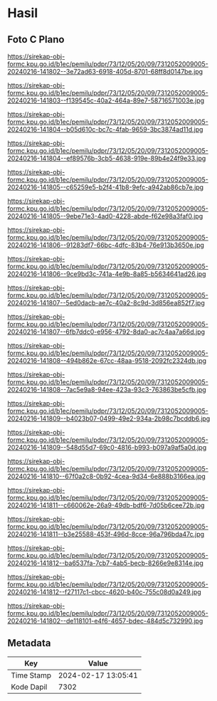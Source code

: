 # Hasil

## Foto C Plano

https://sirekap-obj-formc.kpu.go.id/b1ec/pemilu/pdpr/73/12/05/20/09/7312052009005-20240216-141802--3e72ad63-6918-405d-8701-68ff8d0147be.jpg

https://sirekap-obj-formc.kpu.go.id/b1ec/pemilu/pdpr/73/12/05/20/09/7312052009005-20240216-141803--f139545c-40a2-464a-89e7-58716571003e.jpg

https://sirekap-obj-formc.kpu.go.id/b1ec/pemilu/pdpr/73/12/05/20/09/7312052009005-20240216-141804--b05d610c-bc7c-4fab-9659-3bc3874ad11d.jpg

https://sirekap-obj-formc.kpu.go.id/b1ec/pemilu/pdpr/73/12/05/20/09/7312052009005-20240216-141804--ef89576b-3cb5-4638-919e-89b4e24f9e33.jpg

https://sirekap-obj-formc.kpu.go.id/b1ec/pemilu/pdpr/73/12/05/20/09/7312052009005-20240216-141805--c65259e5-b2f4-41b8-9efc-a942ab86cb7e.jpg

https://sirekap-obj-formc.kpu.go.id/b1ec/pemilu/pdpr/73/12/05/20/09/7312052009005-20240216-141805--9ebe71e3-4ad0-4228-abde-f62e98a3faf0.jpg

https://sirekap-obj-formc.kpu.go.id/b1ec/pemilu/pdpr/73/12/05/20/09/7312052009005-20240216-141806--91283df7-66bc-4dfc-83b4-76e913b3650e.jpg

https://sirekap-obj-formc.kpu.go.id/b1ec/pemilu/pdpr/73/12/05/20/09/7312052009005-20240216-141806--9ce9bd3c-741a-4e9b-8a85-b5634641ad26.jpg

https://sirekap-obj-formc.kpu.go.id/b1ec/pemilu/pdpr/73/12/05/20/09/7312052009005-20240216-141807--5ed0dacb-ae7c-40a2-8c9d-3d856ea852f7.jpg

https://sirekap-obj-formc.kpu.go.id/b1ec/pemilu/pdpr/73/12/05/20/09/7312052009005-20240216-141807--6fb7ddc0-e956-4792-8da0-ac7c4aa7a66d.jpg

https://sirekap-obj-formc.kpu.go.id/b1ec/pemilu/pdpr/73/12/05/20/09/7312052009005-20240216-141808--494b862e-67cc-48aa-9518-2092fc2324db.jpg

https://sirekap-obj-formc.kpu.go.id/b1ec/pemilu/pdpr/73/12/05/20/09/7312052009005-20240216-141808--7ac5e9a8-94ee-423a-93c3-763863be5cfb.jpg

https://sirekap-obj-formc.kpu.go.id/b1ec/pemilu/pdpr/73/12/05/20/09/7312052009005-20240216-141809--b4023b07-0499-49e2-934a-2b98c7bcddb6.jpg

https://sirekap-obj-formc.kpu.go.id/b1ec/pemilu/pdpr/73/12/05/20/09/7312052009005-20240216-141809--548d55d7-69c0-4816-b993-b097a9af5a0d.jpg

https://sirekap-obj-formc.kpu.go.id/b1ec/pemilu/pdpr/73/12/05/20/09/7312052009005-20240216-141810--67f0a2c8-0b92-4cea-9d34-6e888b3166ea.jpg

https://sirekap-obj-formc.kpu.go.id/b1ec/pemilu/pdpr/73/12/05/20/09/7312052009005-20240216-141811--c660062e-26a9-49db-bdf6-7d05b6cee72b.jpg

https://sirekap-obj-formc.kpu.go.id/b1ec/pemilu/pdpr/73/12/05/20/09/7312052009005-20240216-141811--b3e25588-453f-496d-8cce-96a796bda47c.jpg

https://sirekap-obj-formc.kpu.go.id/b1ec/pemilu/pdpr/73/12/05/20/09/7312052009005-20240216-141812--ba6537fa-7cb7-4ab5-becb-8266e9e8314e.jpg

https://sirekap-obj-formc.kpu.go.id/b1ec/pemilu/pdpr/73/12/05/20/09/7312052009005-20240216-141812--f27117c1-cbcc-4620-b40c-755c08d0a249.jpg

https://sirekap-obj-formc.kpu.go.id/b1ec/pemilu/pdpr/73/12/05/20/09/7312052009005-20240216-141802--de118101-e4f6-4657-bdec-484d5c732990.jpg


## Metadata

| Key        | Value               |
| ---------- | ------------------- |
| Time Stamp | 2024-02-17 13:05:41 |
| Kode Dapil | 7302                |




